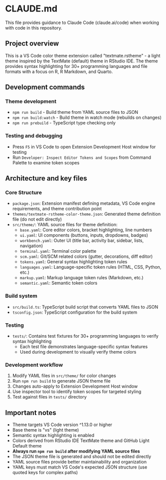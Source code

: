 # CLAUDE.md

This file provides guidance to Claude Code (claude.ai/code) when working with
code in this repository.

## Project overview

This is a VS Code color theme extension called "textmate.rstheme" - a light
theme inspired by the TextMate (default) theme in RStudio IDE.
The theme provides syntax highlighting for 30+ programming languages and
file formats with a focus on R, R Markdown, and Quarto.

## Development commands

### Theme development

- `npm run build` - Build theme from YAML source files to JSON
- `npm run build:watch` - Build theme in watch mode (rebuilds on changes)
- `npm run prebuild` - TypeScript type checking only

### Testing and debugging

- Press `F5` in VS Code to open Extension Development Host window for testing
- Run `Developer: Inspect Editor Tokens and Scopes` from Command Palette to examine token scopes

## Architecture and key files

### Core Structure

- `package.json`: Extension manifest defining metadata, VS Code engine requirements, and theme contribution point
- `themes/textmate-rstheme-color-theme.json`: Generated theme definition file (do not edit directly)
- `src/theme/`: YAML source files for theme definition:
  - `base.yaml`: Core editor colors, bracket highlighting, line numbers
  - `ui.yaml`: UI components (buttons, inputs, dropdowns, badges)
  - `workbench.yaml`: Outer UI (title bar, activity bar, sidebar, lists, navigation)
  - `terminal.yaml`: Terminal color palette
  - `scm.yaml`: Git/SCM related colors (gutter, decorations, diff editor)
  - `tokens.yaml`: General syntax highlighting token rules
  - `languages.yaml`: Language-specific token rules (HTML, CSS, Python, etc.)
  - `markup.yaml`: Markup language token rules (Markdown, etc.)
  - `semantic.yaml`: Semantic token colors

### Build system

- `src/build.ts`: TypeScript build script that converts YAML files to JSON
- `tsconfig.json`: TypeScript configuration for the build system

### Testing

- `tests/`: Contains test fixtures for 30+ programming languages to verify syntax highlighting
  - Each test file demonstrates language-specific syntax features
  - Used during development to visually verify theme colors

### Development workflow

1. Modify YAML files in `src/theme/` for color changes
2. Run `npm run build` to generate JSON theme file
3. Changes auto-apply to Extension Development Host window
4. Use inspector tool to identify token scopes for targeted styling
5. Test against files in `tests/` directory

## Important notes

- Theme targets VS Code version ^1.13.0 or higher
- Base theme is "vs" (light theme)
- Semantic syntax highlighting is enabled
- Colors derived from RStudio IDE TextMate theme and GitHub Light Default theme
- **Always run `npm run build` after modifying YAML source files**
- The JSON theme file is generated and should not be edited directly
- YAML source files provide better maintainability and organization
- YAML keys must match VS Code's expected JSON structure (use quoted keys for complex paths)
